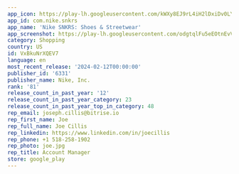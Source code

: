 ```yaml
---
app_icon: https://play-lh.googleusercontent.com/kWXy8EJ9rL4iH2lDxiDv0LYd6DeTPHLbzGXDHwZLvRy5UBhYHezTDm51onReoWZdzjPX
app_id: com.nike.snkrs
app_name: 'Nike SNKRS: Shoes & Streetwear'
app_screenshot: https://play-lh.googleusercontent.com/odgtqlFu5eEOtnEvVGBKV426x3lvIX1QMaiHUCI1h0yNNrXIYXb6leKIKhGKnVJn2ZM
category: Shopping
country: US
id: VxBkuNrXQEV7
language: en
most_recent_release: '2024-02-12T00:00:00'
publisher_id: '6331'
publisher_name: Nike, Inc.
rank: '81'
release_count_in_past_year: '12'
release_count_in_past_year_category: 23
release_count_in_past_year_top_in_category: 48
rep_email: joseph.cillis@bitrise.io
rep_first_name: Joe
rep_full_name: Joe Cillis
rep_linkedin: https://www.linkedin.com/in/joecillis
rep_phone: +1 518-258-1902
rep_photo: joe.jpg
rep_title: Account Manager
store: google_play
---
```

